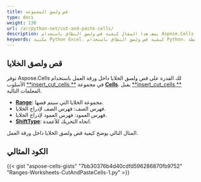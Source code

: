 ```yaml
---
title: قص ولصق المجموعة
type: docs
weight: 130
url: /ar/python-net/cut-and-paste-cells/
description: يصف هذا المقال كيفية قص ولصق النطاق باستخدام Aspose.Cells لمكتبة Python via .NET.
keywords: مكتبة Python Excel، كيفية قص ولصق النطاق باستخدام Python، كيفية قص ولصق الخلايا بواسطة Python.
---
```


## **قص ولصق الخلايا**

توفر Aspose.Cells لك القدرة على قص ولصق الخلايا داخل ورقة العمل باستخدام الأسلوب [**insert_cut_cells **](https://reference.aspose.com/cells/python-net/aspose.cells/cells/insert_cut_cells/)  في مجموعة [**Cells**](https://reference.aspose.com/cells/python-net/aspose.cells/cells). يقبل [**insert_cut_cells **](https://reference.aspose.com/cells/python-net/aspose.cells/cells/insert_cut_cells/) المعلمات التالية.

- [**Range**](https://reference.aspose.com/cells/python-net/aspose.cells/range): مجموعة الخلايا التي سيتم قصها.
- فهرس الصف: فهرس الصف لإدراج الخلايا.
- فهرس العمود: فهرس العمود لإدراج الخلايا.
- [**ShiftType**](https://reference.aspose.com/cells/python-net/aspose.cells/shifttype): اتجاه التحريك للأعمدة.

المثال التالي يوضح كيفية قص ولصق الخلايا داخل ورقة العمل.

## **الكود المثالي**

{{< gist "aspose-cells-gists" "7bb30376b4d40cdfd596286870fb9752" "Ranges-Worksheets-CutAndPasteCells-1.py" >}}
